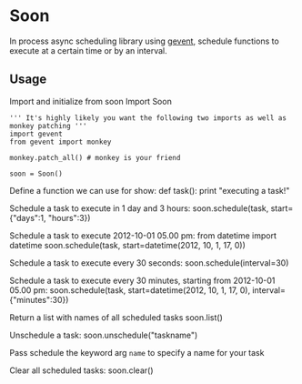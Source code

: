 Soon
====

In process async scheduling library using [gevent](http://www.gevent.org/), schedule functions to execute at a certain time or by an interval.


Usage
-----

Import and initialize
	from soon Import Soon

	''' It's highly likely you want the following two imports as well as monkey patching '''
	import gevent 
	from gevent import monkey

	monkey.patch_all() # monkey is your friend
	
	soon = Soon()

Define a function we can use for show:
	def task():
		print "executing a task!"
	
Schedule a task to execute in 1 day and 3 hours:
	soon.schedule(task, start={"days":1, "hours":3})
	
Schedule a task to execute 2012-10-01 05.00 pm:
	from datetime import datetime
	soon.schedule(task, start=datetime(2012, 10, 1, 17, 0))
	
Schedule a task to execute every 30 seconds:
	soon.schedule(interval=30)
	
Schedule a task to execute every 30 minutes, starting from 2012-10-01 05.00 pm:
	soon.schedule(task, start=datetime(2012, 10, 1, 17, 0), interval={"minutes":30})
	
Return a list with names of all scheduled tasks
	soon.list()
	
Unschedule a task:
	soon.unschedule("taskname")

Pass schedule the keyword arg `name` to specify a name for your task

Clear all scheduled tasks:
	soon.clear()